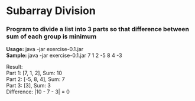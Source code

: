 # Subarray Division
### Program to divide a list into 3 parts so that difference between sum of each group is minimum
**Usage:** java -jar exercise-0.1.jar <list of integers>  
**Sample:** java -jar exercise-0.1.jar 7 1 2 -5 8 4 -3  

Result:  
Part 1: [7, 1, 2], Sum: 10  
Part 2: [-5, 8, 4], Sum: 7  
Part 3: [3], Sum: 3  
Difference: |10 - 7 - 3| = 0
